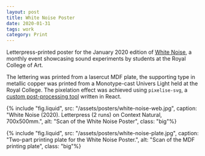```yaml
---
layout: post
title: White Noise Poster
date: 2020-01-31
tags: work
category: Print
---
```


Letterpress-printed poster for the January 2020 edition of [White Noise](https://www.instagram.com/rcawhitenoise/), a monthly event showcasing sound experiments by students at the Royal College of Art. 

The lettering was printed from a lasercut MDF plate, the supporting type in metallic copper was printed from a Monotype-cast Univers Light held at the Royal College. The pixelation effect was achieved using ```pixelise-svg```, a [custom post-processing tool](https://github.com/awesomephant/pixelise-svg) written in React.

{% include "fig.liquid", src: "/assets/posters/white-noise-web.jpg", caption: "White Noise (2020). Letterpress (2 runs) on Context Natural, 700x500mm.", alt: "Scan of the White Noise Poster", class: "big"%}

{% include "fig.liquid", src: "/assets/posters/white-noise-plate.jpg", caption: "Two-part printing plate for the White Noise Poster.", alt: "Scan of the MDF printing plate", class: "big"%}